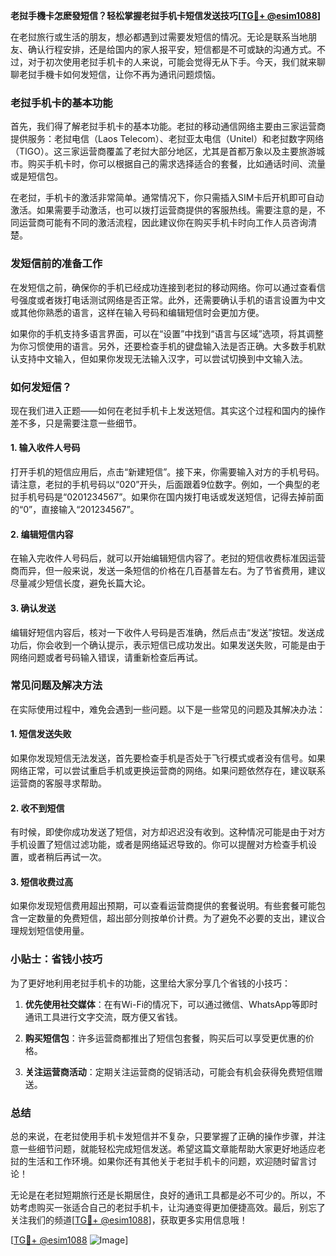 **老挝手機卡怎麽發短信？轻松掌握老挝手机卡短信发送技巧[[TG💪+ @esim1088](https://t.me/s/esim1088)]**

在老挝旅行或生活的朋友，想必都遇到过需要发短信的情况。无论是联系当地朋友、确认行程安排，还是给国内的家人报平安，短信都是不可或缺的沟通方式。不过，对于初次使用老挝手机卡的人来说，可能会觉得无从下手。今天，我们就来聊聊老挝手機卡如何发短信，让你不再为通讯问题烦恼。

### 老挝手机卡的基本功能

首先，我们得了解老挝手机卡的基本功能。老挝的移动通信网络主要由三家运营商提供服务：老挝电信（Laos Telecom）、老挝亚太电信（Unitel）和老挝数字网络（TIGO）。这三家运营商覆盖了老挝大部分地区，尤其是首都万象以及主要旅游城市。购买手机卡时，你可以根据自己的需求选择适合的套餐，比如通话时间、流量或是短信包。

在老挝，手机卡的激活非常简单。通常情况下，你只需插入SIM卡后开机即可自动激活。如果需要手动激活，也可以拨打运营商提供的客服热线。需要注意的是，不同运营商可能有不同的激活流程，因此建议你在购买手机卡时向工作人员咨询清楚。

### 发短信前的准备工作

在发短信之前，确保你的手机已经成功连接到老挝的移动网络。你可以通过查看信号强度或者拨打电话测试网络是否正常。此外，还需要确认手机的语言设置为中文或其他你熟悉的语言，这样在输入号码和编辑短信时会更加方便。

如果你的手机支持多语言界面，可以在“设置”中找到“语言与区域”选项，将其调整为你习惯使用的语言。另外，还要检查手机的键盘输入法是否正确。大多数手机默认支持中文输入，但如果你发现无法输入汉字，可以尝试切换到中文输入法。

### 如何发短信？

现在我们进入正题——如何在老挝手机卡上发送短信。其实这个过程和国内的操作差不多，只是需要注意一些细节。

#### 1. 输入收件人号码

打开手机的短信应用后，点击“新建短信”。接下来，你需要输入对方的手机号码。请注意，老挝的手机号码以“020”开头，后面跟着9位数字。例如，一个典型的老挝手机号码是“0201234567”。如果你在国内拨打电话或发送短信，记得去掉前面的“0”，直接输入“201234567”。

#### 2. 编辑短信内容

在输入完收件人号码后，就可以开始编辑短信内容了。老挝的短信收费标准因运营商而异，但一般来说，发送一条短信的价格在几百基普左右。为了节省费用，建议尽量减少短信长度，避免长篇大论。

#### 3. 确认发送

编辑好短信内容后，核对一下收件人号码是否准确，然后点击“发送”按钮。发送成功后，你会收到一个确认提示，表示短信已成功发出。如果发送失败，可能是由于网络问题或者号码输入错误，请重新检查后再试。

### 常见问题及解决方法

在实际使用过程中，难免会遇到一些问题。以下是一些常见的问题及其解决办法：

#### 1. 短信发送失败

如果你发现短信无法发送，首先要检查手机是否处于飞行模式或者没有信号。如果网络正常，可以尝试重启手机或更换运营商的网络。如果问题依然存在，建议联系运营商的客服寻求帮助。

#### 2. 收不到短信

有时候，即使你成功发送了短信，对方却迟迟没有收到。这种情况可能是由于对方手机设置了短信过滤功能，或者是网络延迟导致的。你可以提醒对方检查手机设置，或者稍后再试一次。

#### 3. 短信收费过高

如果你发现短信费用超出预期，可以查看运营商提供的套餐说明。有些套餐可能包含一定数量的免费短信，超出部分则按单价计费。为了避免不必要的支出，建议合理规划短信使用量。

### 小贴士：省钱小技巧

为了更好地利用老挝手机卡的功能，这里给大家分享几个省钱的小技巧：

1. **优先使用社交媒体**：在有Wi-Fi的情况下，可以通过微信、WhatsApp等即时通讯工具进行文字交流，既方便又省钱。
   
2. **购买短信包**：许多运营商都推出了短信包套餐，购买后可以享受更优惠的价格。

3. **关注运营商活动**：定期关注运营商的促销活动，可能会有机会获得免费短信赠送。

### 总结

总的来说，在老挝使用手机卡发短信并不复杂，只要掌握了正确的操作步骤，并注意一些细节问题，就能轻松完成短信发送。希望这篇文章能帮助大家更好地适应老挝的生活和工作环境。如果你还有其他关于老挝手机卡的问题，欢迎随时留言讨论！

无论是在老挝短期旅行还是长期居住，良好的通讯工具都是必不可少的。所以，不妨考虑购买一张适合自己的老挝手机卡，让沟通变得更加便捷高效。最后，别忘了关注我们的频道[[TG💪+ @esim1088](https://t.me/s/esim1088)]，获取更多实用信息哦！

[[TG💪+ @esim1088](https://t.me/s/esim1088) ![Image](https://i.postimg.cc/4NQfJmqS/Snipaste-2025-05-13-00-14-12.png)]